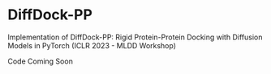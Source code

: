 # DiffDock-PP
Implementation of DiffDock-PP: Rigid Protein-Protein Docking with Diffusion Models in PyTorch (ICLR 2023 - MLDD Workshop)

Code Coming Soon
